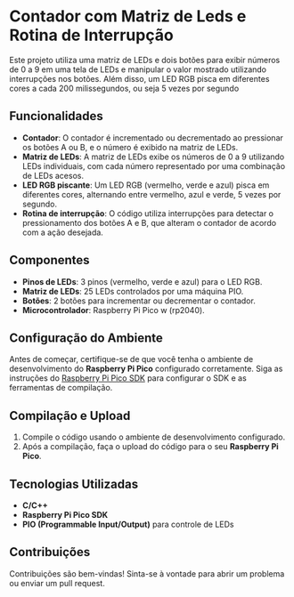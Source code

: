 # Contador com Matriz de Leds e Rotina de Interrupção

Este projeto utiliza uma matriz de LEDs e dois botões para exibir números de 0 a 9 em uma tela de LEDs e manipular o valor mostrado utilizando interrupções nos botões. Além disso, um LED RGB pisca em diferentes cores a cada 200 milissegundos, ou seja 5 vezes por segundo
## Funcionalidades

- **Contador**: O contador é incrementado ou decrementado ao pressionar os botões A ou B, e o número é exibido na matriz de LEDs.
- **Matriz de LEDs**: A matriz de LEDs exibe os números de 0 a 9 utilizando LEDs individuais, com cada número representado por uma combinação de LEDs acesos.
- **LED RGB piscante**: Um LED RGB (vermelho, verde e azul) pisca em diferentes cores, alternando entre vermelho, azul e verde, 5 vezes por segundo.
- **Rotina de interrupção**: O código utiliza interrupções para detectar o pressionamento dos botões A e B, que alteram o contador de acordo com a ação desejada.

## Componentes

- **Pinos de LEDs**: 3 pinos (vermelho, verde e azul) para o LED RGB.
- **Matriz de LEDs**: 25 LEDs controlados por uma máquina PIO.
- **Botões**: 2 botões para incrementar ou decrementar o contador.
- **Microcontrolador**: Raspberry Pi Pico w (rp2040).

## Configuração do Ambiente

Antes de começar, certifique-se de que você tenha o ambiente de desenvolvimento do **Raspberry Pi Pico** configurado corretamente. Siga as instruções do [Raspberry Pi Pico SDK](https://www.raspberrypi.org/documentation/rp2040/getting-started/) para configurar o SDK e as ferramentas de compilação.

## Compilação e Upload

1. Compile o código usando o ambiente de desenvolvimento configurado.
2. Após a compilação, faça o upload do código para o seu **Raspberry Pi Pico**.

## Tecnologias Utilizadas

- **C/C++**
- **Raspberry Pi Pico SDK**
- **PIO (Programmable Input/Output)** para controle de LEDs

## Contribuições

Contribuições são bem-vindas! Sinta-se à vontade para abrir um problema ou enviar um pull request.
